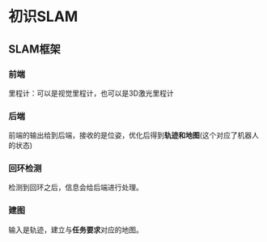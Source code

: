 # 初识SLAM

## SLAM框架

### 前端

里程计：可以是视觉里程计，也可以是3D激光里程计

### 后端

前端的输出给到后端，接收的是位姿，优化后得到**轨迹和地图**(这个对应了机器人的状态)

### 回环检测

检测到回环之后，信息会给后端进行处理。

### 建图

输入是轨迹，建立与**任务要求**对应的地图。


